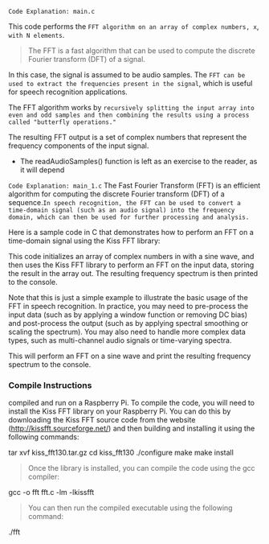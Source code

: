 `Code Explanation: main.c`

This code performs the `FFT algorithm on an array of complex numbers, x`, `with N elements`.
> The FFT is a fast algorithm that can be used to compute the discrete Fourier transform (DFT) of a signal.

In this case, the signal is assumed to be audio samples. The `FFT can be used to extract the frequencies present in the signal`, which is useful for speech recognition applications.

The FFT algorithm works by `recursively splitting the input array into even and odd samples and then combining the results using a process called "butterfly operations."` 

 The resulting FFT output is a set of complex numbers that represent the frequency components of the input signal.

* The readAudioSamples() function is left as an exercise to the reader, as it will depend

`Code Explanation: main_1.c`
The Fast Fourier Transform (FFT) is an efficient algorithm for computing the discrete Fourier transform (DFT) of a sequence.`In speech recognition, the FFT can be used to convert a time-domain signal (such as an audio signal) into the frequency domain, which can then be used for further processing and analysis.`

Here is a sample code in C that demonstrates how to perform an FFT on a time-domain signal using the Kiss FFT library:

This code initializes an array of complex numbers in with a sine wave, and then uses the Kiss FFT library to perform an FFT on the input data, storing the result in the array out. The resulting frequency spectrum is then printed to the console.

Note that this is just a simple example to illustrate the basic usage of the FFT in speech recognition. In practice, you may need to pre-process the input data (such as by applying a window function or removing DC bias) and post-process the output (such as by applying spectral smoothing or scaling the spectrum). You may also need to handle more complex data types, such as multi-channel audio signals or time-varying spectra.

This will perform an FFT on a sine wave and print the resulting frequency spectrum to the console.

### Compile Instructions

compiled and run on a Raspberry Pi. To compile the code, you will need to install the Kiss FFT library on your Raspberry Pi. You can do this by downloading the Kiss FFT source code from the website (http://kissfft.sourceforge.net/) and then building and installing it using the following commands:

tar xvf kiss_fft130.tar.gz
cd kiss_fft130
./configure
make
make install

> Once the library is installed, you can compile the code using the gcc compiler:

gcc -o fft fft.c -lm -lkissfft

> You can then run the compiled executable using the following command:

./fft

